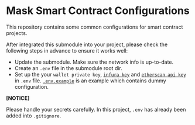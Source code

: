 # Mask Smart Contract Configurations

This repository contains some common configurations for smart contract projects.

After integrated this submodule into your project, please check the following steps in advance to ensure it works well:
- Update the submodule. Make sure the network info is up-to-date.
- Create an `.env` file in the submodule root dir.
- Set up the your `wallet private key`, [`infura key`](https://infura.io/) and [`etherscan api key`](https://docs.etherscan.io/getting-started/viewing-api-usage-statistics) in `.env` file. [`.env.example`](/.env.example) is an example which contains dummy configuration.

**[NOTICE]**

Please handle your secrets carefully. In this project, `.env` has already been added into `.gitignore`.
